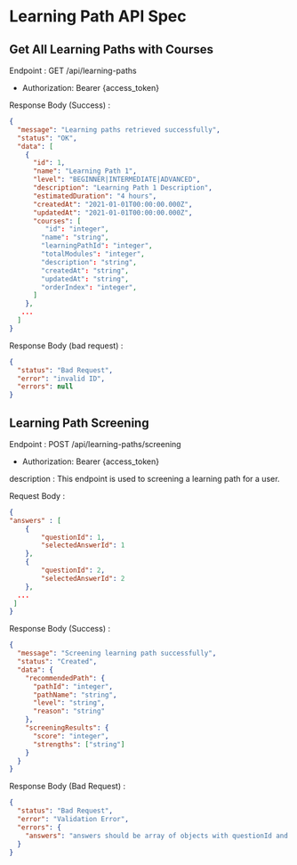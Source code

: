 # Learning Path API Spec

## Get All Learning Paths with Courses

Endpoint : GET /api/learning-paths

- Authorization: Bearer {access_token}

Response Body (Success) :

```json
{
  "message": "Learning paths retrieved successfully",
  "status": "OK",
  "data": [
    {
      "id": 1,
      "name": "Learning Path 1",
      "level": "BEGINNER|INTERMEDIATE|ADVANCED",
      "description": "Learning Path 1 Description",
      "estimatedDuration": "4 hours",
      "createdAt": "2021-01-01T00:00:00.000Z",
      "updatedAt": "2021-01-01T00:00:00.000Z",
      "courses": [
         "id": "integer",
        "name": "string",
        "learningPathId": "integer",
        "totalModules": "integer",
        "description": "string",
        "createdAt": "string",
        "updatedAt": "string",
        "orderIndex": "integer",
      ]
    },
   ...
  ]
}
```

Response Body (bad request) :

```json
{
  "status": "Bad Request",
  "error": "invalid ID",
  "errors": null
}
```

## Learning Path Screening

Endpoint : POST /api/learning-paths/screening

- Authorization: Bearer {access_token}

description : This endpoint is used to screening a learning path for a user.

Request Body :

```json
{
"answers" : [
    {
        "questionId": 1,
        "selectedAnswerId": 1
    },
    {
        "questionId": 2,
        "selectedAnswerId": 2
    },
  ...
 ]
}
```

Response Body (Success) :

```json
{
  "message": "Screening learning path successfully",
  "status": "Created",
  "data": {
    "recommendedPath": {
      "pathId": "integer",
      "pathName": "string",
      "level": "string",
      "reason": "string"
    },
    "screeningResults": {
      "score": "integer",
      "strengths": ["string"]
    }
  }
}
```

Response Body (Bad Request) :

```json
{
  "status": "Bad Request",
  "error": "Validation Error",
  "errors": {
    "answers": "answers should be array of objects with questionId and selectedAnswerId"
  }
}
```
